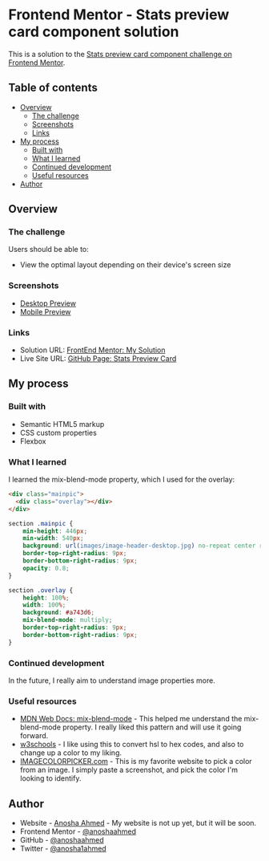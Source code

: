 # Frontend Mentor - Stats preview card component solution

This is a solution to the [Stats preview card component challenge on Frontend Mentor](https://www.frontendmentor.io/challenges/stats-preview-card-component-8JqbgoU62).

## Table of contents

- [Overview](#overview)
  - [The challenge](#the-challenge)
  - [Screenshots](#screenshots)
  - [Links](#links)
- [My process](#my-process)
  - [Built with](#built-with)
  - [What I learned](#what-i-learned)
  - [Continued development](#continued-development)
  - [Useful resources](#useful-resources)
- [Author](#author)

## Overview

### The challenge

Users should be able to:

- View the optimal layout depending on their device's screen size

### Screenshots

- [Desktop Preview](solution-screenshots/desktop-preview.png)
- [Mobile Preview](solution-screenshots/mobile-preview.png)

### Links

- Solution URL: [FrontEnd Mentor: My Solution](https://www.frontendmentor.io/solutions/stats-preview-card-using-css-flexbox-DGP7xGCLI)
- Live Site URL: [GitHub Page: Stats Preview Card](https://anoshaahmed.github.io/fem02-stats-preview/)

## My process

### Built with

- Semantic HTML5 markup
- CSS custom properties
- Flexbox

### What I learned

I learned the mix-blend-mode property, which I used for the overlay:
```html
<div class="mainpic">
  <div class="overlay"></div>
</div>
```
```css
section .mainpic {
    min-height: 446px;
    min-width: 540px;
    background: url(images/image-header-desktop.jpg) no-repeat center right / cover;
    border-top-right-radius: 9px;
    border-bottom-right-radius: 9px;
    opacity: 0.8;
}

section .overlay {
    height: 100%;
    width: 100%;
    background: #a743d6;
    mix-blend-mode: multiply;
    border-top-right-radius: 9px;
    border-bottom-right-radius: 9px;
}
```

### Continued development

In the future, I really aim to understand image properties more.

### Useful resources

- [MDN Web Docs: mix-blend-mode](https://developer.mozilla.org/en-US/docs/Web/CSS/mix-blend-mode) - This helped me understand the mix-blend-mode property. I really liked this pattern and will use it going forward.
- [w3schools](https://www.w3schools.com/colors/colors_hsl.asp) - I like using this to convert hsl to hex codes, and also to change up a color to my liking.
- [IMAGECOLORPICKER.com](https://imagecolorpicker.com/) - This is my favorite website to pick a color from an image. I simply paste a screenshot, and pick the color I'm looking to identify.

## Author

- Website - [Anosha Ahmed](https://www.anoshaahmed.com) - My website is not up yet, but it will be soon.
- Frontend Mentor - [@anoshaahmed](https://www.frontendmentor.io/profile/anoshaahmed)
- GitHub - [@anoshaahmed](https://github.com/anoshaahmed/)
- Twitter - [@anosha1ahmed](https://www.twitter.com/anosha1ahmed)
